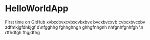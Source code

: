 # HelloWorldApp
First time on GitHub
xvbxcbvxcvbxcvbxbvx
bvcxbvcxvb
cvbcxbvcxbv
zdfmkjgfdnkjgf
d\nfgghhg
fghhghngn
ghhgfnhgnh
nhfgnhfgnhfgh
\n rtfhdfgh
fhgjdfhg
